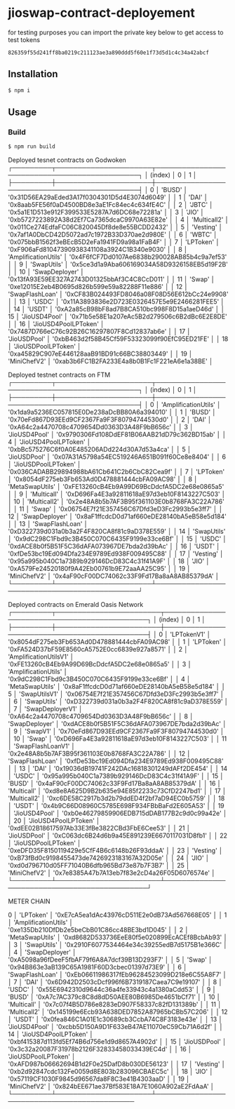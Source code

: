 # jioswap-contract-deployement


for testing purposes you can import the private key below to get access to test tokens


```
826359f55d241ff8ba0219c211123ae3a890ddd5f60e1f73d5d1c4c34a42abcf
```

## Installation

```bash
$ npm i
```

## Usage

### Build

```bash
$ npm run build
```

 Deployed tesnet contracts on Godwoken
┌─────────┬──────────────────────┬──────────────────────────────────────────────┐
│ (index) │          0           │                      1                       │
├─────────┼──────────────────────┼──────────────────────────────────────────────┤
│    0    │        'BUSD'        │ '0x31D56EA29aEded3A17f0304301D5d4E3074d6049' │
│    1    │        'DAI'         │ '0x8aab5FE56f0aD4500BD8e3aE1Fc84ec4c634fE4C' │
│    2    │        'JBTC'        │ '0x5a1E1D513e912F399533E5287A7d6DC68e72281a' │
│    3    │        'JIO'         │ '0xb5727223892A38d2Ef7Ca7365dcaC9970A63E82e' │
│    4    │     'Multicall2'     │ '0x011Ce274EdfaFC06C820045Df8de8e55BCDD2432' │
│    5    │      'Vesting'       │ '0x7af1A0DbCD42D5072ad7c1972B33D370ae2d980E' │
│    6    │        'WBTC'        │ '0x075bbB1562f3eBEcB5D2eFa1941FD9a98a1FaB4F' │
│    7    │      'LPToken'       │ '0xF906aFd81047390938341108a3924C1B340e9030' │
│    8    │ 'AmplificationUtils' │ '0x4F6fCF7Dd0107Ae6838b290028AB85b4c9a7ef53' │
│    9    │     'SwapUtils'      │ '0x5ce3d1a9Aba606169034A58D9326158EB5d19F2B' │
│   10    │    'SwapDeployer'    │ '0x13fA93E59EE327A2743D01325bbAf3C4C8CcD011' │
│   11    │        'Swap'        │ '0xe12015E2eb4B0695d826b599e59a82288F11e886' │
│   12    │   'SwapFlashLoan'    │ '0xCF83B024493FD8046a08F08D56E612bCc24e9908' │
│   13    │        'USDC'        │ '0x11A3893836e2D723E0326457E5e9E2466281FEE5' │
│   14    │        'USDT'        │ '0xA2a85cB98bF8ad7B8CA510bc998F8D15a1aeD46d' │
│   15    │    'JioUSD4Pool'     │ '0x71b5e58E1a207eAc5B2d279506c6B2dBc6E2E8DE' │
│   16    │ 'JioUSD4PoolLPToken' │ '0x7487D766eC76c92B26C16297807F8Cd12837ab6e' │
│   17    │     'JioUSDPool'     │ '0xbB463d2f58B45Cf59F53323099f90EfC95ED21FE' │
│   18    │ 'JioUSDPoolLPToken'  │ '0xa45829C907eE446128aaB91BD91c66BC38803449' │
│   19    │     'MiniChefV2'     │ '0xab3b6FC1B2FA233E4a8b0B1Fc1F221eA6e1a38BE' │


Deployed testnet contracts on FTM
┌─────────┬──────────────────────┬──────────────────────────────────────────────┐
│ (index) │          0           │                      1                       │
├─────────┼──────────────────────┼──────────────────────────────────────────────┤
│    0    │ 'AmplificationUtils' │ '0x1da9a5236EC057815E0De238aDcBB80A6a394010' │
│    1    │        'BUSD'        │ '0x70eFd867D93EEd9CF2367Fa9F3F80794744530d0' │
│    2    │        'DAI'         │ '0xA64c2a4470708c4709654Dd0363D3A48F9bB656c' │
│    3    │    'JioUSD4Pool'     │ '0x9790306Fd108DdEF81B06AAB21dD79c362BD15ab' │
│    4    │ 'JioUSD4PoolLPToken' │ '0xbBc575276C6f0A0E485206ADd224d30A7d53a4ca' │
│    5    │     'JioUSDPool'     │ '0x07A31A5798a54EC519246A651B091f60Ce8e8404' │
│    6    │ 'JioUSDPoolLPToken'  │ '0x036CADABB29894988bA61Cb641C2b6CbC82Cea9f' │
│    7    │      'LPToken'       │ '0x8054dF275eb3Fb653Ad0D478881444cbFA09AC98' │
│    8    │   'MetaSwapUtils'    │ '0xFE13260cB4Eb9A99D69BcDdcfA5DC2e68e0865a5' │
│    9    │     'Multicall'      │ '0xD696Fa4E3a92811618aE97d3eb10F8143227C503' │
│   10    │     'Multicall2'     │ '0x2e48A8b5b7AF3B95f361103E0b8768FA3C22A786' │
│   11    │        'Swap'        │ '0x06754E7f21E357456C67Dfd3eD3Fc2993b5e3ff7' │
│   12    │    'SwapDeployer'    │ '0x8aF1ffcdcD0d71af660eDE28140bA5eB58e5d184' │
│   13    │   'SwapFlashLoan'    │ '0xD322739d031a0b3a2F4F820CA8f81c9aD378E559' │
│   14    │     'SwapUtils'      │ '0x9dC298C1Fbd9c3B450C070C6435F9199e33ce6Bf' │
│   15    │        'USDC'        │ '0xdACE8b0f5B51F5C36dAFA073967DE7bda2d39bAc' │
│   16    │        'USDT'        │ '0xfDe53bc19Ed094Dfa234E9789Ed938F009495C88' │
│   17    │      'Vesting'       │ '0x95a995b040C1a7389b929146DcD83C4c31f41A9F' │
│   18    │        'JIO'         │ '0xA579Fe24520180f9A42Eb00761b9E72aaAA25C95' │
│   19    │     'MiniChefV2'     │ '0x4aF90cF00DC74062c33F9Fd17Ba8aA8AB85379dA' │
└─────────┴──────────────────────┴──────────────────────────────────────────────┘

 Deployed contracts on Emerald Oasis Network
┌─────────┬────────────────────────┬──────────────────────────────────────────────┐
│ (index) │           0            │                      1                       │
├─────────┼────────────────────────┼──────────────────────────────────────────────┤
│    0    │      'LPTokenV1'       │ '0x8054dF275eb3Fb653Ad0D478881444cbFA09AC98' │
│    1    │       'LPToken'        │ '0xFA524D37bF59E8560cA5752E0cc6839e927a8571' │
│    2    │ 'AmplificationUtilsV1' │ '0xFE13260cB4Eb9A99D69BcDdcfA5DC2e68e0865a5' │
│    3    │  'AmplificationUtils'  │ '0x9dC298C1Fbd9c3B450C070C6435F9199e33ce6Bf' │
│    4    │    'MetaSwapUtils'     │ '0x8aF1ffcdcD0d71af660eDE28140bA5eB58e5d184' │
│    5    │     'SwapUtilsV1'      │ '0x06754E7f21E357456C67Dfd3eD3Fc2993b5e3ff7' │
│    6    │      'SwapUtils'       │ '0xD322739d031a0b3a2F4F820CA8f81c9aD378E559' │
│    7    │    'SwapDeployerV1'    │ '0xA64c2a4470708c4709654Dd0363D3A48F9bB656c' │
│    8    │     'SwapDeployer'     │ '0xdACE8b0f5B51F5C36dAFA073967DE7bda2d39bAc' │
│    9    │        'SwapV1'        │ '0x70eFd867D93EEd9CF2367Fa9F3F80794744530d0' │
│   10    │         'Swap'         │ '0xD696Fa4E3a92811618aE97d3eb10F8143227C503' │
│   11    │   'SwapFlashLoanV1'    │ '0x2e48A8b5b7AF3B95f361103E0b8768FA3C22A786' │
│   12    │    'SwapFlashLoan'     │ '0xfDe53bc19Ed094Dfa234E9789Ed938F009495C88' │
│   13    │         'DAI'          │ '0x19036dB19741F242DAc16818301249dAFf2DE454' │
│   14    │         'USDC'         │ '0x95a995b040C1a7389b929146DcD83C4c31f41A9F' │
│   15    │         'BUSD'         │ '0x4aF90cF00DC74062c33F9Fd17Ba8aA8AB85379dA' │
│   16    │      'Multicall'       │ '0xd8e8A625D9B2b635e94E85f2233c73CfD2247bd1' │
│   17    │      'Multicall2'      │ '0xc6DE58C2917b3d2b79ddED4f2bf7aD94EC0b5759' │
│   18    │         'USDT'         │ '0x4b9C66D08960C5785E698F934FBbBaFd2E605A53' │
│   19    │     'JioUSD4Pool'      │ '0xb0e46279859906EDB715dDAB177B2c9d0c99a42e' │
│   20    │  'JioUSD4PoolLPToken'  │ '0xdEE02B18617597Ab33E3fBe3822CBd3FbE6Cee53' │
│   21    │      'JioUSDPool'      │ '0xC063dc6B24d6b9a45E891239E6670117031D8fb1' │
│   22    │  'JioUSDPoolLPToken'   │ '0xeDFD35F8150119429e5CfF4B6c6148b26F93ddaA' │
│   23    │       'Vesting'        │ '0xB73fBd0c9198455473de7426923183167A32D05e' │
│   24    │         'JIO'          │ '0xd0d796710d05FF71040B6dfb965Bd73e87b7F3B7' │
│   25    │      'MiniChefV2'      │ '0x7e8385A47b7A13eb7f83e2cD4a26F05D6076574e' │
└─────────┴────────────────────────┴──────────────────────────────────────────────┘

METER CHAIN

  0    │      'LPToken'       │ '0xE7cA5ea1dAc43976cD511E2e0dB73Ad567668E05' │
│    1    │ 'AmplificationUtils' │ '0xe135Db210DfDb2e5beCbB01C86cc48BE3bd1D045' │
│    2    │   'MetaSwapUtils'    │ '0xd8682D533736EeE80f5e020899EcACEf8BcbAb93' │
│    3    │     'SwapUtils'      │ '0x2910F6077534464e34c39255edB7d5175B1e366C' │
│    4    │    'SwapDeployer'    │ '0xA5098a96fDeeF5fbAF79f6A8A7dcf39B13D293F7' │
│    5    │        'Swap'        │ '0x94B863e3aB139C65A1981F60D3cbec01397d73E9' │
│    6    │   'SwapFlashLoan'    │ '0xEb06611986317fEb96284523099D218e6C55A8F7' │
│    7    │        'DAI'         │ '0x6D942D2503cDcf996f6B7319187Caea7C9e19107' │
│    8    │        'USDC'        │ '0x55E6942310d9644c36a4fe33943c4a1380aCdd53' │
│    9    │        'BUSD'        │ '0xA7c7AC379c8C8d8dD50AEE80B6985De4651bCf71' │
│   10    │     'Multicall'      │ '0x7c07f4B5D786e8283eD907F58337c82fD131389b' │
│   11    │     'Multicall2'     │ '0x145199e6Ecb93A638DED7852A87965bCBb57C206' │
│   12    │        'USDT'        │ '0x0fea846C1A01E1c30689cb3CcbA74C8F3183e43e' │
│   13    │    'JioUSD4Pool'     │ '0xcbb5D150A9D1F633eB47AE11070eC59Cb71A6d2f' │
│   14    │ 'JioUSD4PoolLPToken' │ '0xbf415387d113fd5Ef74B6d756e1d9d8657A4902d' │
│   15    │     'JioUSDPool'     │ '0x3c32a20087F31978b2126F32833458033439EC4d' │
│   16    │ 'JioUSDPoolLPToken'  │ '0xAFD987b06662694B1d2F0e25DafD8b030DE56123' │
│   17    │      'Vesting'       │ '0xb2d92847cdc132Fe0059d8E803b283096CBAEC5c' │
│   18    │        'JIO'         │ '0x57119CF1030F9845d96567da8F8C3e41B4303aaD' │
│   19    │     'MiniChefV2'     │ '0x824bEE671ae37Bf583E18A7E1060A902aE2FdAaA' │
└─────────┴──────────────────────┴─────────────────────────────────────────────
